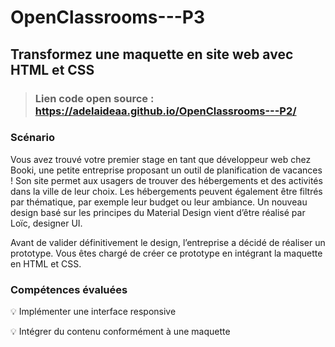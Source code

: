 # OpenClassrooms---P3  
## Transformez une maquette en site web avec HTML et CSS 

> ### Lien code open source : https://adelaideaa.github.io/OpenClassrooms---P2/

### Scénario

Vous avez trouvé votre premier stage en tant que développeur web chez Booki, une petite entreprise proposant un outil de planification de vacances ! Son site permet aux usagers de trouver des hébergements et des activités dans la ville de leur choix. Les hébergements peuvent également être filtrés par thématique, par exemple leur budget ou leur ambiance.
Un nouveau design basé sur les principes du Material Design vient d’être réalisé par Loïc, designer UI.

Avant de valider définitivement le design, l’entreprise a décidé de réaliser un prototype. Vous êtes chargé de créer ce prototype en intégrant la maquette en HTML et CSS.

### Compétences évaluées

:bulb: Implémenter une interface responsive

:bulb: Intégrer du contenu conformément à une maquette


